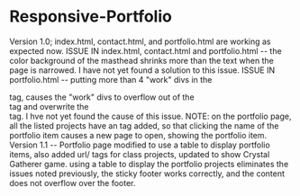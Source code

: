 # Responsive-Portfolio
Version 1.0; index.html, contact.html, and portfolio.html are working as expected now.
ISSUE IN index.html, contact.html and portfolio.html -- the color background of the masthead shrinks more than the text when the page is narrowed. I have not yet found a solution to this issue.
ISSUE IN portfolio.html -- putting more than 4 "work" divs in the <section> tag, causes the "work" divs to overflow out of the <section> tag and overwrite the <footer> tag. I hve not yet found the cause of this issue.
NOTE: on the portfolio page, all the listed projects have an <a> tag added, so that clicking the name of the portfolio item causes a new page to open, showing the portfolio item.
Version 1.1 -- Portfolio page modified to use a table to display portfolio items, also added url/<a> tags for class projects, updated to show Crystal Gatherer game. using a table to display the portfolio projects eliminates the issues noted previously, the sticky footer works correctly, and the content does not overflow over the footer.